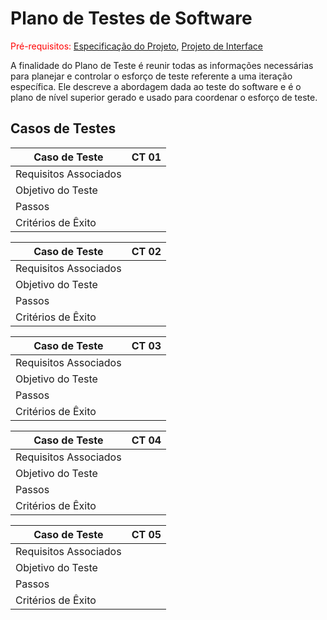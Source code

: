 # Plano de Testes de Software

<span style="color:red">Pré-requisitos: <a href="02-Especificação do Projeto.md"> Especificação do Projeto</a></span>, <a href="03-Projeto de Interface.md"> Projeto de Interface</a>

A finalidade do Plano de Teste é reunir todas as informações necessárias para planejar e controlar o esforço de teste referente a uma iteração específica. Ele descreve a abordagem dada ao teste do software e é o plano de nível superior gerado e usado para coordenar o esforço de teste.
 
<h2>Casos de Testes</h2>
 
 
Caso de Teste         | CT 01   |
----------------------|---------|
Requisitos Associados |         |
Objetivo do Teste     |         |
Passos                |         |
Critérios de Êxito    |         |

Caso de Teste         | CT 02   |
----------------------|---------|
Requisitos Associados |         |
Objetivo do Teste     |         |
Passos                |         |
Critérios de Êxito    |         |

Caso de Teste         | CT 03   |
----------------------|---------|
Requisitos Associados |         |
Objetivo do Teste     |         |
Passos                |         |
Critérios de Êxito    |         |

Caso de Teste         | CT 04   |
----------------------|---------|
Requisitos Associados |         |
Objetivo do Teste     |         |
Passos                |         |
Critérios de Êxito    |         |

Caso de Teste         | CT 05   |
----------------------|---------|
Requisitos Associados |         |
Objetivo do Teste     |         |
Passos                |         |
Critérios de Êxito    |         |
